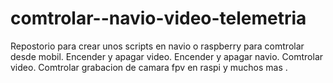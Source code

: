 # comtrolar--navio-video-telemetria
Repostorio para crear unos scripts en navio o raspberry para comtrolar desde mobil.
Encender y apagar video.
Encender y apagar navio.
Comtrolar video.
Comtrolar grabacion de camara fpv en raspi y muchos mas .
